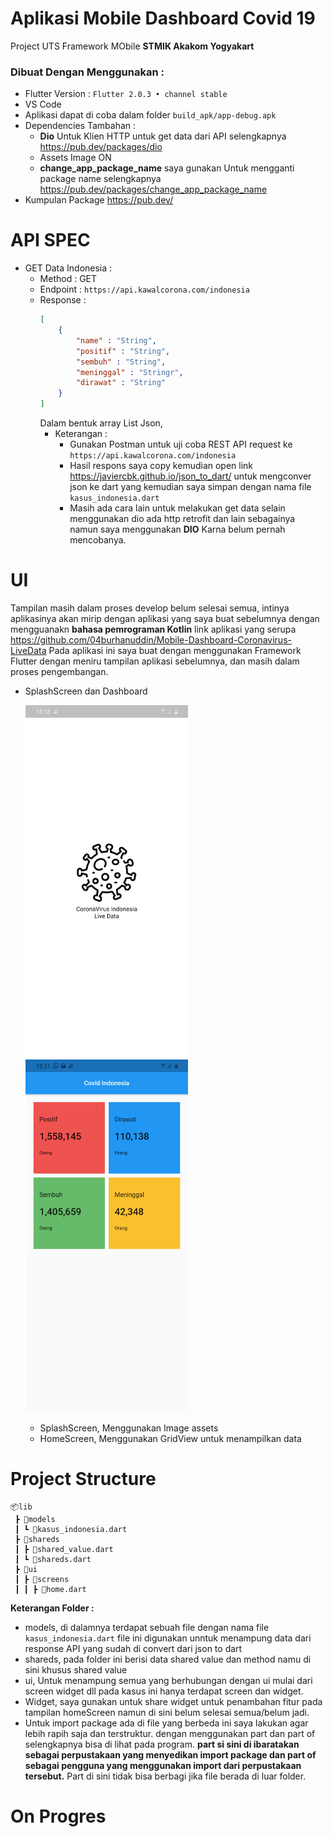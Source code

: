 # Aplikasi Mobile Dashboard Covid 19
Project UTS Framework MObile <b>STMIK Akakom Yogyakart</b>
### Dibuat Dengan Menggunakan :
- Flutter Version : `Flutter 2.0.3 • channel stable`
- VS Code
- Aplikasi dapat di coba dalam folder `build_apk/app-debug.apk`
- Dependencies Tambahan :
    - <b>Dio</b> Untuk Klien HTTP untuk get data dari API selengkapnya https://pub.dev/packages/dio
    - Assets Image ON
    - <b>change_app_package_name</b> saya gunakan Untuk mengganti package name selengkapnya https://pub.dev/packages/change_app_package_name
- Kumpulan Package https://pub.dev/
# API SPEC
- GET Data Indonesia :
    - Method : GET
    - Endpoint : `https://api.kawalcorona.com/indonesia`
    - Response :
        ```json
        [
            {
                "name" : "String",
                "positif" : "String",
                "sembuh" : "String",
                "meninggal" : "Stringr",
                "dirawat" : "String"
            }
        ]
        ```
        Dalam bentuk array List Json,
        - Keterangan :
            - Gunakan Postman untuk uji coba REST API request ke `https://api.kawalcorona.com/indonesia` 
            - Hasil respons saya copy kemudian open link https://javiercbk.github.io/json_to_dart/ untuk mengconver json ke dart yang kemudian saya simpan dengan nama file ```kasus_indonesia.dart```
            - Masih ada cara lain untuk melakukan get data selain menggunakan dio ada http retrofit dan lain sebagainya namun saya menggunakan <b>DIO</b> Karna belum pernah mencobanya.
# UI
Tampilan masih dalam proses develop belum selesai semua, intinya aplikasinya akan mirip dengan aplikasi yang saya buat sebelumnya dengan mengguanakn <b>bahasa pemrograman Kotlin</b> link aplikasi yang serupa https://github.com/04burhanuddin/Mobile-Dashboard-Coronavirus-LiveData Pada aplikasi ini saya buat dengan  menggunakan Framework Flutter dengan meniru tampilan aplikasi sebelumnya, dan masih dalam proses pengembangan.
- SplashScreen dan Dashboard
    
    <img src="ScreenShot/SplashScreen.jpg" width="260px"> <img src="ScreenShot/HOmeScreen.jpg" width="260px">
    - SplashScreen, Menggunakan Image assets
    - HomeScreen, Menggunakan GridView untuk menampilkan data

# Project Structure
```
📦lib
 ┣ 📂models
 ┃ ┗ 📜kasus_indonesia.dart
 ┣ 📂shareds
 ┃ ┣ 📜shared_value.dart
 ┃ ┗ 📜shareds.dart
 ┣ 📂ui
 ┃ ┣ 📂screens
 ┃ ┃ ┣ 📜home.dart
 ```
 <b>Keterangan Folder :</b>
 - models, di dalamnya terdapat sebuah file dengan nama file `kasus_indonesia.dart` file ini digunakan unntuk menampung data dari response API yang sudah di convert dari json to dart 
 - shareds, pada folder ini berisi data shared value dan method namu di sini khusus shared value
 - ui, Untuk menampung semua yang berhubungan dengan ui mulai dari screen widget dll pada kasus ini hanya terdapat screen dan widget.
 - Widget, saya gunakan untuk share widget untuk penambahan fitur pada tampilan homeScreen namun di sini belum selesai semua/belum jadi.
 - Untuk import package ada di file yang berbeda ini saya lakukan agar lebih rapih saja dan terstruktur. dengan menggunakan part dan part of selengkapnya bisa di lihat pada program. <b>part si sini di ibaratakan sebagai perpustakaan yang menyedikan import package dan part of sebagai pengguna yang menggunakan import dari perpustakaan tersebut.</b> Part di sini tidak bisa berbagi jika file berada di luar folder.

# On Progres